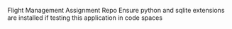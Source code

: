 Flight Management Assignment Repo
Ensure python and sqlite extensions are installed if testing this application in code spaces
